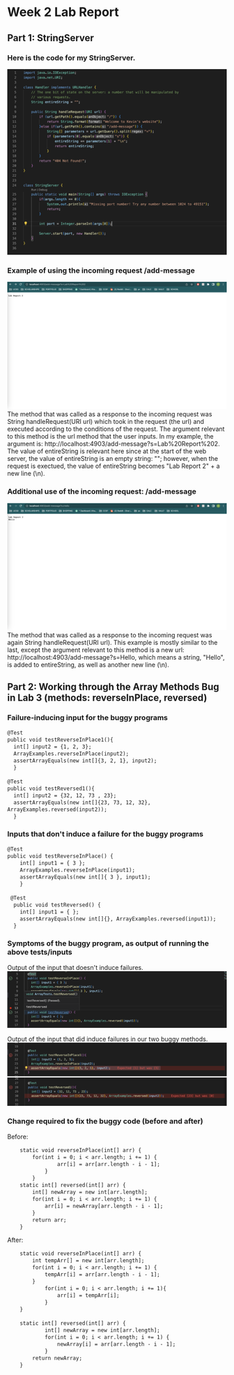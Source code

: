 # Week 2 Lab Report

## Part 1: StringServer
### Here is the code for my StringServer.
![Image](StringServerCode.png)
### Example of using the incoming request /add-message
![Image](addMessageEx1.png)
The method that was called as a response to the incoming request was String handleRequest(URI url) which took in the request (the url) and executed according to the conditions of the request. The argument relevant to this method is the url method that the user inputs. In my example, the argument is: http://localhost:4903/add-message?s=Lab%20Report%202. The value of entireString is relevant here since at the start of the web server, the value of entireString is an empty string: ""; however, when the request is exectued, the value of entireString becomes "Lab Report 2" + a new line (\n).
### Additional use of the incoming request: /add-message
![Image](addMessageEx2.png)
The method that was called as a response to the incoming request was again String handleRequest(URI url). This example is mostly similar to the last, except the argument relevant to this method is a new url: http://localhost:4903/add-message?s=Hello, which means a string, "Hello",  is added to entireString, as well as another new line (\n). 

## Part 2: Working through the Array Methods Bug in Lab 3 (methods: reverseInPlace, reversed)
### Failure-inducing input for the buggy programs
```
@Test
public void testReverseInPlace1(){
  int[] input2 = {1, 2, 3};
  ArrayExamples.reverseInPlace(input2);
  assertArrayEquals(new int[]{3, 2, 1}, input2);
  }

@Test
public void testReversed1(){
  int[] input2 = {32, 12, 73 , 23};
  assertArrayEquals(new int[]{23, 73, 12, 32}, ArrayExamples.reversed(input2));
  }
```
### Inputs that don't induce a failure for the buggy programs
```
@Test
public void testReverseInPlace() {
    int[] input1 = { 3 };
    ArrayExamples.reverseInPlace(input1);
    assertArrayEquals(new int[]{ 3 }, input1);
	}
  
 @Test
  public void testReversed() {
    int[] input1 = { };
    assertArrayEquals(new int[]{}, ArrayExamples.reversed(input1));
  }
```

### Symptoms of the buggy program, as output of running the above tests/inputs
Output of the input that doesn't induce failures. 
![Image](Non-failureInputs.png)

Output of the input that did induce failures in our two buggy methods. 
![Image](reverseInPlaceFailure.png)
![Image](reverseFailure.png)

### Change required to fix the buggy code (before and after)
Before:
```
	static void reverseInPlace(int[] arr) {
		for(int i = 0; i < arr.length; i += 1) {
      			arr[i] = arr[arr.length - i - 1];
			}
		}
	static int[] reversed(int[] arr) {
		int[] newArray = new int[arr.length];
		for(int i = 0; i < arr.length; i += 1) {
			arr[i] = newArray[arr.length - i - 1];
		}
		return arr;
	}
```
After:
```
	static void reverseInPlace(int[] arr) {
		int tempArr[] = new int[arr.length];
		for(int i = 0; i < arr.length; i += 1) {
			tempArr[i] = arr[arr.length - i - 1];
		}
    		for(int i = 0; i < arr.length; i += 1){
      			arr[i] = tempArr[i];
    		}
  	}
  
  	static int[] reversed(int[] arr) {
    		int[] newArray = new int[arr.length];
    		for(int i = 0; i < arr.length; i += 1) {
      			newArray[i] = arr[arr.length - i - 1];
    		}
    	return newArray;
  	}
```
